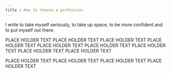 ```yaml
---
title : How to choose a profession
---
```


I write to take myself seriously, to take up space, to be more confident and to put myself out there.


PLACE HOLDER TEXT
PLACE HOLDER TEXT
PLACE HOLDER TEXT
PLACE HOLDER TEXT
PLACE HOLDER TEXT
PLACE HOLDER TEXT
PLACE HOLDER TEXT
PLACE HOLDER TEXT
PLACE HOLDER TEXT

PLACE HOLDER TEXT
PLACE HOLDER TEXT
PLACE HOLDER TEXT
PLACE HOLDER TEXT